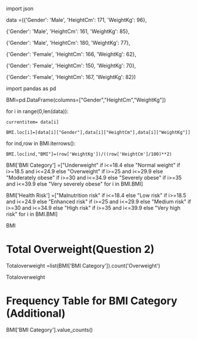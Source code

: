 import json

data =({'Gender': 'Male', 'HeightCm': 171, 'WeightKg': 96},

{'Gender': 'Male', 'HeightCm': 161, 'WeightKg': 85},

 {'Gender': 'Male', 'HeightCm': 180, 'WeightKg': 77},
 
 {'Gender': 'Female', 'HeightCm': 166, 'WeightKg': 62},
 
 {'Gender': 'Female', 'HeightCm': 150, 'WeightKg': 70},
 
 {'Gender': 'Female', 'HeightCm': 167, 'WeightKg': 82})
 
 
import pandas as pd

BMI=pd.DataFrame(columns=["Gender","HeightCm","WeightKg"])


for i in range(0,len(data)):

    currentitem= data[i]
     
    BMI.loc[i]=[data[i]["Gender"],data[i]["HeightCm"],data[i]["WeightKg"]]

    
for ind,row in BMI.iterrows():

    BMI.loc[ind,"BMI"]=(row['WeightKg'])/((row['HeightCm']/100)**2)
    
BMI['BMI Category'] =["Underweight" if i<=18.4 else "Normal weight" if i>=18.5 and i<=24.9 else "Overweight" if i>=25 and i<=29.9 else "Moderately obese" if i>=30 and i<=34.9 else "Severely obese" if i>=35 and i<=39.9 else "Very severely obese" for i in BMI.BMI]

BMI['Health Risk'] =["Malnutrition risk" if i<=18.4 else "Low risk" if i>=18.5 and i<=24.9 else "Enhanced risk" if i>=25 and i<=29.9 else "Medium risk" if i>=30 and i<=34.9 else "High risk" if i>=35 and i<=39.9 else "Very high risk" for i in BMI.BMI]

BMI

# Total Overweight(Question 2) #

Totaloverweight =list(BMI['BMI Category']).count('Overweight')

Totaloverweight 

# Frequency Table for BMI Category (Additional) #

BMI['BMI Category'].value_counts()
